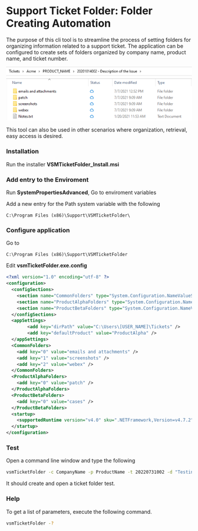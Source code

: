 # Support Ticket Folder: Folder Creating Automation

The purpose of this cli tool is to streamline the process of setting folders for organizing information related to a support ticket. The application can be configured to create sets of folders organized by company name, product name, and ticket number.

![folders created by vsmTicketFolder](resources/svnTicketFolder_image_01.png)

This tool can also be used in other scenarios where organization, retrieval, easy access is desired. 

### Installation

Run the installer **VSMTicketFolder_Install.msi**

### Add entry to the Enviroment

Run **SystemPropertiesAdvanced**, Go to enviroment variables

Add a new entry for the Path system variable with the following

    C:\Program Files (x86)\Support\VSMTicketFolder\

### Configure application

Go to 

    C:\Program Files (x86)\Support\VSMTicketFolder
    
Edit **vsmTicketFolder.exe.config**

```xml
<?xml version="1.0" encoding="utf-8" ?>
<configuration>
  <configSections>
    <section name="CommonFolders" type="System.Configuration.NameValueSectionHandler"/>
    <section name="ProductAlphaFolders" type="System.Configuration.NameValueSectionHandler"/>
    <section name="ProductBetaFolders" type="System.Configuration.NameValueSectionHandler"/>
  </configSections>
  <appSettings>
        <add key="dirPath" value="C:\Users\[USER_NAME]\Tickets" />
        <add key="defaultProduct" value="ProductAlpha" />
  </appSettings>
  <CommonFolders>
    <add key="0" value="emails and attachments" />
    <add key="1" value="screenshots" />
    <add key="2" value="webex" />
  </CommonFolders>
  <ProductAlphaFolders>
    <add key="0" value="patch" />
  </ProductAlphaFolders>
  <ProductBetaFolders>
    <add key="0" value="cases" />
  </ProductBetaFolders>
  <startup>
    <supportedRuntime version="v4.0" sku=".NETFramework,Version=v4.7.2" />
  </startup>
</configuration>
```

### Test

Open a command line window and type the following

```BASH
vsmTicketFolder -c CompanyName -p ProductName -t 20220731002 -d "Testing"
``` 
It should create and open a ticket folder test.

### Help

To get a list of parameters, execute the following command. 

```BASH
vsmTicketFolder -?
```
